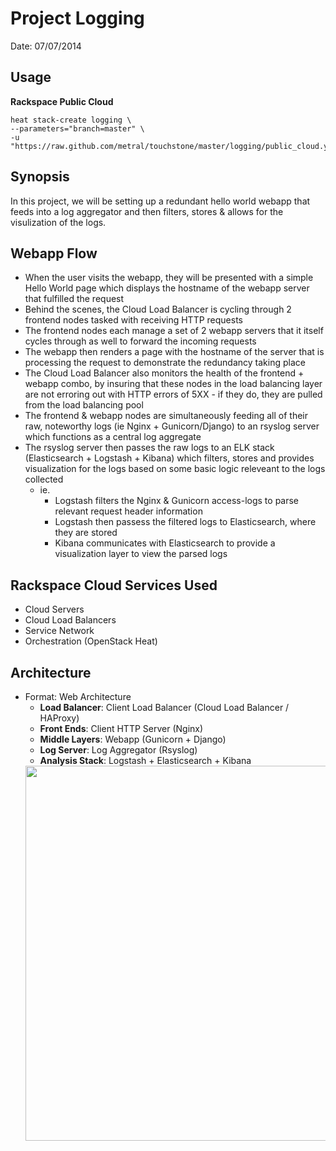 # Project Logging

Date: 07/07/2014

## Usage

**Rackspace Public Cloud**

```
heat stack-create logging \
--parameters="branch=master" \
-u "https://raw.github.com/metral/touchstone/master/logging/public_cloud.yaml
```

## Synopsis
In this project, we will be setting up a redundant hello world webapp that
feeds into a log aggregator and then filters, stores & allows for the
visulization of the logs.

## Webapp Flow
  * When the user visits the webapp, they will be presented with a simple Hello World page which displays the hostname of the webapp server that fulfilled the request
  * Behind the scenes, the Cloud Load Balancer is cycling through 2 frontend nodes tasked with receiving HTTP requests
  * The frontend nodes each manage a set of 2 webapp servers that it itself cycles through as well to forward the incoming requests
  * The webapp then renders a page with the hostname of the server that is processing the request to demonstrate the redundancy taking place
  * The Cloud Load Balancer also monitors the health of the frontend + webapp combo, by insuring that these nodes in the load balancing layer are not erroring out with HTTP errors of 5XX - if they do, they are pulled from the load balancing pool
  * The frontend & webapp nodes are simultaneously feeding all of their raw, noteworthy logs (ie Nginx + Gunicorn/Django) to an rsyslog server which functions as a central log aggregate
  * The rsyslog server then passes the raw logs to an ELK stack (Elasticsearch + Logstash + Kibana) which filters, stores and provides visualization for the logs based on some basic logic releveant to the logs collected
    * ie.
      * Logstash filters the Nginx & Gunicorn access-logs to parse relevant request header information
      * Logstash then passess the filtered logs to Elasticsearch, where they are stored
      * Kibana communicates with Elasticsearch to provide a visualization layer to view the parsed logs
 
## Rackspace Cloud Services Used
  * Cloud Servers
  * Cloud Load Balancers
  * Service Network
  * Orchestration (OpenStack Heat)

## Architecture
  * Format: Web Architecture
    * **Load Balancer**: Client Load Balancer (Cloud Load Balancer / HAProxy)
    * **Front Ends**: Client HTTP Server (Nginx)
    * **Middle Layers**: Webapp (Gunicorn + Django)
    * **Log Server**: Log Aggregator (Rsyslog)
    * **Analysis Stack**: Logstash + Elasticsearch + Kibana
    <div><img src="https://raw.github.com/metral/touchstone/dev/logging/extras/logging.jpg" height="600" width="700"></div>
